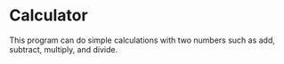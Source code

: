 # Calculator
This program can do simple calculations with two numbers such as add, subtract, multiply, and divide.
